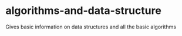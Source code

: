 # algorithms-and-data-structure
Gives basic information on data structures and all the basic algorithms
